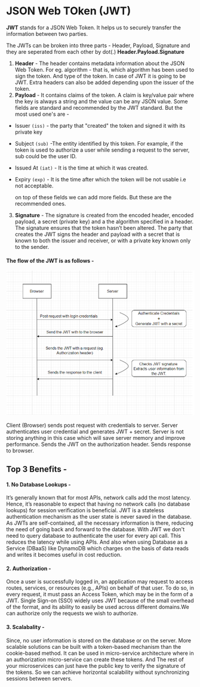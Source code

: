# JSON Web TOken (JWT)

**JWT** stands for a JSON Web Token. It helps us to securely transfer the information between two parties.

The JWTs can be broken into three parts - Header, Payload, Signature and they are seperated from each other by dot(.)
**Header.Payload.Signature**

1. **Header** - The header contains metadata information about the JSON Web Token. For eg. algorithm - that is, which algorithm has been used to sign the token. And type of the token. In case of JWT it is going to be JWT. Extra headers can also be added depending upon the issuer of the token.
2. **Payload** - It contains claims of the token. A claim is key/value pair where the key is always a string and the value can be any JSON value. Some fields are standard and recommended by the JWT standard. But the most used one's are -

- Issuer `(iss)` - the party that "created" the token and signed it with its private key

- Subject `(sub)` -The entity identified by this token. For example, if the token is used to authorize a user while sending a request to the server, sub could be the user ID.

- Issued At `(iat)` - It is the time at which it was created.

- Expiry `(exp)` - It is the time after which the token will be not usable i.e not acceptable.

  on top of these fields we can add more fields. But these are the recommended ones.

3. **Signature** - The signature is created from the encoded header, encoded payload, a secret (private key) and a the algorithm specified in a header. The signature ensures that the token hasn’t been altered. The party that creates the JWT signs the header and payload with a secret that is known to both the issuer and receiver, or with a private key known only to the sender.

#### The flow of the JWT is as follows -

![JWT Flow](/jwt-and-its-benefits/jwt.png)

Client (Browser) sends post request with credentials to server.
Server authenticates user credential and generates JWT + secret. Server is not storing anything in this case which will save server memory and improve performance.
Sends the JWT on the authorization header.
Sends response to browser.

## Top 3 Benefits -

#### 1. No Database Lookups -

It’s generally known that for most APIs, network calls add the most latency. Hence, it’s reasonable to expect that having no network calls (no database lookups) for session verification is beneficial. JWT is a stateless authentication mechanism as the user state is never saved in the database. As JWTs are self-contained, all the necessary information is there, reducing the need of going back and forward to the database. With JWT we don't need to query database to authenticate the user for every api call. This reduces the latency while using APIs. And also when using Database as a Service (DBaaS) like DynamoDB which charges on the basis of data reads and writes it becomes useful in cost reduction.

#### 2. Authorization -

Once a user is successfully logged in, an application may request to access routes, services, or resources (e.g., APIs) on behalf of that user. To do so, in every request, it must pass an Access Token, which may be in the form of a JWT. Single Sign-on (SSO) widely uses JWT because of the small overhead of the format, and its ability to easily be used across different domains.We can authorize only the requests we wish to authorize.

#### 3. Scalabality -

Since, no user information is stored on the database or on the server. More scalable solutions can be built with a token-based mechanism than the cookie-based method. It can be used in micro-service architecture where in an authorization micro-service can create these tokens. And The rest of your microservices can just have the public key to verify the signature of the tokens. So we can achieve horizontal scalability without synchronizing sessions between servers.
